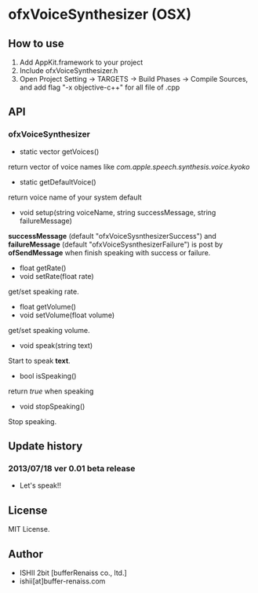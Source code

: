 # ofxVoiceSynthesizer (OSX)

## How to use

1. Add AppKit.framework to your project
2. Include ofxVoiceSynthesizer.h
3. Open Project Setting -> TARGETS -> Build Phases -> Compile Sources, and add flag "-x objective-c++" for all file of .cpp

## API

### ofxVoiceSynthesizer

* static vector<string> getVoices()

return vector of voice names like _com.apple.speech.synthesis.voice.kyoko_

* static getDefaultVoice()

return voice name of your system default

* void setup(string voiceName, string successMessage, string failureMessage)

**successMessage** (default "ofxVoiceSysnthesizerSuccess") and **failureMessage** (default "ofxVoiceSysnthesizerFailure") is post by **ofSendMessage** when finish speaking with success or failure.

* float getRate()
* void setRate(float rate)

get/set speaking rate.

* float getVolume()
* void setVolume(float volume)

get/set speaking volume.

* void speak(string text)

Start to speak **text**.

* bool isSpeaking()

return _true_ when speaking

* void stopSpeaking()

Stop speaking.

## Update history

### 2013/07/18 ver 0.01 beta release

* Let's speak!!

## License

MIT License.

## Author

* ISHII 2bit [bufferRenaiss co., ltd.]
* ishii[at]buffer-renaiss.com